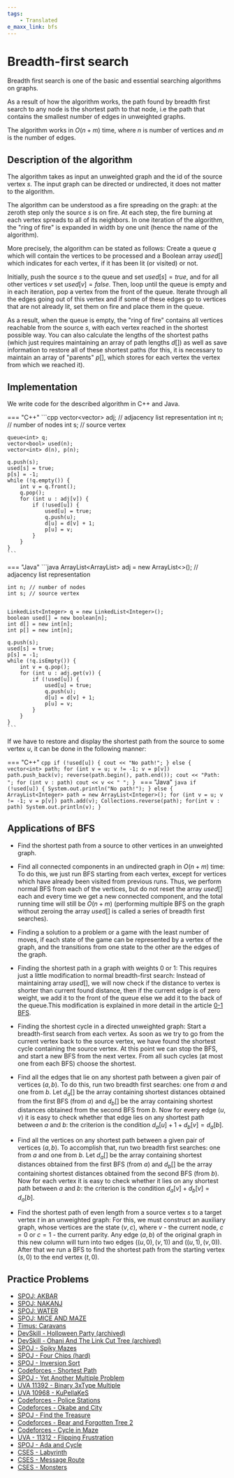 ```yaml
---
tags:
    - Translated
e_maxx_link: bfs
---
```


# Breadth-first search

Breadth first search is one of the basic and essential searching algorithms on graphs.

As a result of how the algorithm works, the path found by breadth first search to any node is the shortest path to that node, i.e the path that contains the smallest number of edges in unweighted graphs.

The algorithm works in $O(n + m)$ time, where $n$ is number of vertices and $m$ is the number of edges.

## Description of the algorithm

The algorithm takes as input an unweighted graph and the id of the source vertex $s$. The input graph can be directed or undirected, it does not matter to the algorithm.

The algorithm can be understood as a fire spreading on the graph: at the zeroth step only the source $s$ is on fire. At each step, the fire burning at each vertex spreads to all of its neighbors. In one iteration of the algorithm, the "ring of fire" is expanded in width by one unit (hence the name of the algorithm).

More precisely, the algorithm can be stated as follows: Create a queue $q$ which will contain the vertices to be processed and a Boolean array $used[]$ which indicates for each vertex, if it has been lit (or visited) or not.

Initially, push the source $s$ to the queue and set $used[s] = true$, and for all other vertices $v$ set $used[v] = false$. Then, loop until the queue is empty and in each iteration, pop a vertex from the front of the queue. Iterate through all the edges going out of this vertex and if some of these edges go to vertices that are not already lit, set them on fire and place them in the queue.

As a result, when the queue is empty, the "ring of fire" contains all vertices reachable from the source $s$, with each vertex reached in the shortest possible way. You can also calculate the lengths of the shortest paths (which just requires maintaining an array of path lengths $d[]$) as well as save information to restore all of these shortest paths (for this, it is necessary to maintain an array of "parents" $p[]$, which stores for each vertex the vertex from which we reached it).

## Implementation

We write code for the described algorithm in C++ and Java.

=== "C++" ```cpp vector<vector<int>> adj; // adjacency list representation int n; // number of nodes int s; // source vertex

    queue<int> q;
    vector<bool> used(n);
    vector<int> d(n), p(n);

    q.push(s);
    used[s] = true;
    p[s] = -1;
    while (!q.empty()) {
        int v = q.front();
        q.pop();
        for (int u : adj[v]) {
            if (!used[u]) {
                used[u] = true;
                q.push(u);
                d[u] = d[v] + 1;
                p[u] = v;
            }
        }
    }
    ```

=== "Java" ```java ArrayList<ArrayList<Integer>> adj = new ArrayList<>(); // adjacency list representation

    int n; // number of nodes
    int s; // source vertex


    LinkedList<Integer> q = new LinkedList<Integer>();
    boolean used[] = new boolean[n];
    int d[] = new int[n];
    int p[] = new int[n];

    q.push(s);
    used[s] = true;
    p[s] = -1;
    while (!q.isEmpty()) {
        int v = q.pop();
        for (int u : adj.get(v)) {
            if (!used[u]) {
                used[u] = true;
                q.push(u);
                d[u] = d[v] + 1;
                p[u] = v;
            }
        }
    }
    ```

If we have to restore and display the shortest path from the source to some vertex $u$, it can be done in the following manner:

=== "C++" `cpp if (!used[u]) { cout << "No path!"; } else { vector<int> path; for (int v = u; v != -1; v = p[v]) path.push_back(v); reverse(path.begin(), path.end()); cout << "Path: "; for (int v : path) cout << v << " "; } ` === "Java" `java if (!used[u]) { System.out.println("No path!"); } else { ArrayList<Integer> path = new ArrayList<Integer>(); for (int v = u; v != -1; v = p[v]) path.add(v); Collections.reverse(path); for(int v : path) System.out.println(v); } `

## Applications of BFS

-   Find the shortest path from a source to other vertices in an unweighted graph.

-   Find all connected components in an undirected graph in $O(n + m)$ time: To do this, we just run BFS starting from each vertex, except for vertices which have already been visited from previous runs. Thus, we perform normal BFS from each of the vertices, but do not reset the array $used[]$ each and every time we get a new connected component, and the total running time will still be $O(n + m)$ (performing multiple BFS on the graph without zeroing the array $used []$ is called a series of breadth first searches).

-   Finding a solution to a problem or a game with the least number of moves, if each state of the game can be represented by a vertex of the graph, and the transitions from one state to the other are the edges of the graph.

-   Finding the shortest path in a graph with weights 0 or 1: This requires just a little modification to normal breadth-first search: Instead of maintaining array $used[]$, we will now check if the distance to vertex is shorter than current found distance, then if the current edge is of zero weight, we add it to the front of the queue else we add it to the back of the queue.This modification is explained in more detail in the article [0-1 BFS](01_bfs.md).

-   Finding the shortest cycle in a directed unweighted graph: Start a breadth-first search from each vertex. As soon as we try to go from the current vertex back to the source vertex, we have found the shortest cycle containing the source vertex. At this point we can stop the BFS, and start a new BFS from the next vertex. From all such cycles (at most one from each BFS) choose the shortest.

-   Find all the edges that lie on any shortest path between a given pair of vertices $(a, b)$. To do this, run two breadth first searches: one from $a$ and one from $b$. Let $d_a []$ be the array containing shortest distances obtained from the first BFS (from $a$) and $d_b []$ be the array containing shortest distances obtained from the second BFS from $b$. Now for every edge $(u, v)$ it is easy to check whether that edge lies on any shortest path between $a$ and $b$: the criterion is the condition $d_a [u] + 1 + d_b [v] = d_a [b]$.

-   Find all the vertices on any shortest path between a given pair of vertices $(a, b)$. To accomplish that, run two breadth first searches: one from $a$ and one from $b$. Let $d_a []$ be the array containing shortest distances obtained from the first BFS (from $a$) and $d_b []$ be the array containing shortest distances obtained from the second BFS (from $b$). Now for each vertex it is easy to check whether it lies on any shortest path between $a$ and $b$: the criterion is the condition $d_a [v] + d_b [v] = d_a [b]$.

-   Find the shortest path of even length from a source vertex $s$ to a target vertex $t$ in an unweighted graph: For this, we must construct an auxiliary graph, whose vertices are the state $(v, c)$, where $v$ - the current node, $c = 0$ or $c = 1$ - the current parity. Any edge $(a, b)$ of the original graph in this new column will turn into two edges $((u, 0), (v, 1))$ and $((u, 1), (v, 0))$. After that we run a BFS to find the shortest path from the starting vertex $(s, 0)$ to the end vertex $(t, 0)$.

## Practice Problems

-   [SPOJ: AKBAR](http://spoj.com/problems/AKBAR)
-   [SPOJ: NAKANJ](http://www.spoj.com/problems/NAKANJ/)
-   [SPOJ: WATER](http://www.spoj.com/problems/WATER)
-   [SPOJ: MICE AND MAZE](http://www.spoj.com/problems/MICEMAZE/)
-   [Timus: Caravans](http://acm.timus.ru/problem.aspx?space=1&num=2034)
-   [DevSkill - Holloween Party (archived)](http://web.archive.org/web/20200930162803/http://www.devskill.com/CodingProblems/ViewProblem/60)
-   [DevSkill - Ohani And The Link Cut Tree (archived)](http://web.archive.org/web/20170216192002/http://devskill.com:80/CodingProblems/ViewProblem/150)
-   [SPOJ - Spiky Mazes](http://www.spoj.com/problems/SPIKES/)
-   [SPOJ - Four Chips (hard)](http://www.spoj.com/problems/ADV04F1/)
-   [SPOJ - Inversion Sort](http://www.spoj.com/problems/INVESORT/)
-   [Codeforces - Shortest Path](http://codeforces.com/contest/59/problem/E)
-   [SPOJ - Yet Another Multiple Problem](http://www.spoj.com/problems/MULTII/)
-   [UVA 11392 - Binary 3xType Multiple](https://uva.onlinejudge.org/index.php?option=com_onlinejudge&Itemid=8&page=show_problem&problem=2387)
-   [UVA 10968 - KuPellaKeS](https://uva.onlinejudge.org/index.php?option=com_onlinejudge&Itemid=8&page=show_problem&problem=1909)
-   [Codeforces - Police Stations](http://codeforces.com/contest/796/problem/D)
-   [Codeforces - Okabe and City](http://codeforces.com/contest/821/problem/D)
-   [SPOJ - Find the Treasure](http://www.spoj.com/problems/DIGOKEYS/)
-   [Codeforces - Bear and Forgotten Tree 2](http://codeforces.com/contest/653/problem/E)
-   [Codeforces - Cycle in Maze](http://codeforces.com/contest/769/problem/C)
-   [UVA - 11312 - Flipping Frustration](https://uva.onlinejudge.org/index.php?option=com_onlinejudge&Itemid=8&page=show_problem&problem=2287)
-   [SPOJ - Ada and Cycle](http://www.spoj.com/problems/ADACYCLE/)
-   [CSES - Labyrinth](https://cses.fi/problemset/task/1193)
-   [CSES - Message Route](https://cses.fi/problemset/result/794325/)
-   [CSES - Monsters](https://cses.fi/problemset/task/1194)
